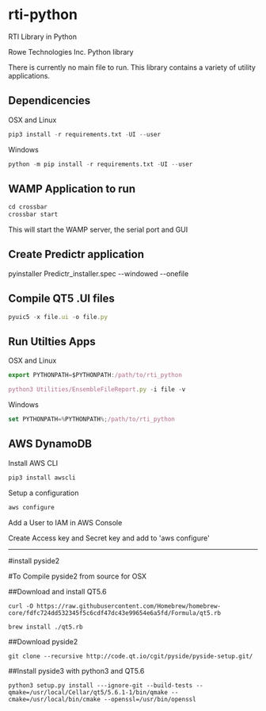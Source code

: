 # rti-python
RTI Library in Python


Rowe Technologies Inc. Python library

There is currently no main file to run.  This library contains a variety
of utility applications.

Dependicencies
------------

OSX and Linux
```python
pip3 install -r requirements.txt -UI --user
```
 
 
Windows
```python
python -m pip install -r requirements.txt -UI --user
```

WAMP Application to run
-----------------------
```javascript
cd crossbar
crossbar start
```

This will start the WAMP server, the serial port and GUI


Create Predictr application
---------------------
pyinstaller Predictr_installer.spec --windowed --onefile


Compile QT5 .UI files
---------------------
```javascript
pyuic5 -x file.ui -o file.py
```


Run Utilties Apps
----------------
OSX and Linux
```javascript
export PYTHONPATH=$PYTHONPATH:/path/to/rti_python

python3 Utilities/EnsembleFileReport.py -i file -v
```

Windows
```javascript
set PYTHONPATH=%PYTHONPATH%;/path/to/rti_python
```

AWS DynamoDB
----------------
Install AWS CLI

```javascript
pip3 install awscli
```

Setup a configuration

```javascript
aws configure
```

Add a User to IAM in AWS Console

Create Access key and Secret key and add to 'aws configure'


-------------
#install pyside2

#To Compile pyside2 from source for OSX

##Download and install QT5.6
```
curl -O https://raw.githubusercontent.com/Homebrew/homebrew-core/fdfc724dd532345f5c6cdf47dc43e99654e6a5fd/Formula/qt5.rb
```
```
brew install ./qt5.rb
```
##Download pyside2
```
git clone --recursive http://code.qt.io/cgit/pyside/pyside-setup.git/
```

##Install pyside3 with python3 and QT5.6
```
python3 setup.py install ---ignore-git --build-tests --qmake=/usr/local/Cellar/qt5/5.6.1-1/bin/qmake --cmake=/usr/local/bin/cmake --openssl=/usr/bin/openssl
```
